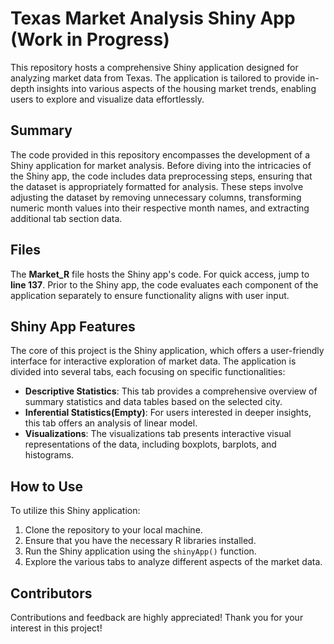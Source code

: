 # Texas Market Analysis Shiny App (Work in Progress)

This repository hosts a comprehensive Shiny application designed for analyzing market data from Texas. The application is tailored to provide in-depth insights into various aspects of the housing market trends, enabling users to explore and visualize data effortlessly.

## Summary

The code provided in this repository encompasses the development of a Shiny application for market analysis. Before diving into the intricacies of the Shiny app, the code includes data preprocessing steps, ensuring that the dataset is appropriately formatted for analysis. These steps involve adjusting the dataset by removing unnecessary columns, transforming numeric month values into their respective month names, and extracting additional tab section data.

## Files

The **Market_R** file hosts the Shiny app's code. For quick access, jump to **line 137**. Prior to the Shiny app, the code evaluates each component of the application separately to ensure functionality aligns with user input.

## Shiny App Features

The core of this project is the Shiny application, which offers a user-friendly interface for interactive exploration of market data. The application is divided into several tabs, each focusing on specific functionalities:

- **Descriptive Statistics**: This tab provides a comprehensive overview of summary statistics and data tables based on the selected city.
- **Inferential Statistics(Empty)**: For users interested in deeper insights, this tab offers an analysis of linear model.
- **Visualizations**: The visualizations tab presents interactive visual representations of the data, including boxplots, barplots, and histograms.

## How to Use

To utilize this Shiny application:

1. Clone the repository to your local machine.
2. Ensure that you have the necessary R libraries installed.
3. Run the Shiny application using the `shinyApp()` function.
4. Explore the various tabs to analyze different aspects of the market data.

## Contributors

Contributions and feedback are highly appreciated! Thank you for your interest in this project!
